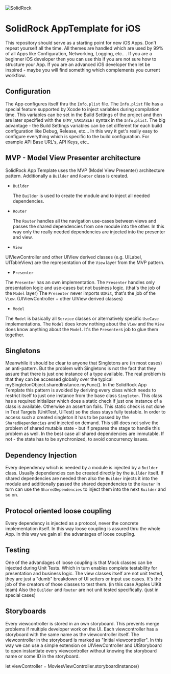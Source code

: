 ![SolidRock](https://github.com/DarkoDamjanovic/SolidRock.AppTemplate.iOS/edit/master/solidrock.jpg "SolidRock")

# SolidRock AppTemplate for iOS

This repository should serve as a starting point for new iOS Apps. Don't repeat yourself all the time. All themes are handled which are used by 99% of all Apps like Configuration, Networking, Logging, etc.. . If you are a beginner iOS developer then you can use this if you are not sure how to structure your App. If you are an advanced iOS developer then let be inspired - maybe you will find something which complements you current workflow.

## Configuration

The App configures itself thru the `Info.plist` file. The `Info.plist` file has a special feature supported by Xcode to inject variables during compilation time. This variables can be set in the Build Settings of the project and then are later specified with the `$(MY_VARIABLE)` syntax in the `Info.plist`. The big advantage - the Build Settings variables can be set different for each build configuration like Debug, Release, etc... In this way it get's really easy to configure everything which is specific to the build configuration. For example API Base URL's, API Keys, etc..

## MVP - Model View Presenter architecture

SolidRock App Template uses the MVP (Model View Presenter) architecture pattern. Additionally a `Builder` and `Router` class is created. 

* `Builder`

   The `Builder` is used to create the module and to inject all needed dependencies.

* `Router`

   The `Router` handles all the navigation use-cases between views and passes the shared dependencies from one module into the other. In this way only the really needed dependencies are injected into the presenter and view. 

* `View`

UIViewController and other UIView derived classes (e.g. UILabel, UITableView) are the representation of the `View` layer from the MVP pattern. 

* `Presenter`

The `Presenter` has an own implementation. The `Presenter` handles only presentation logic and use-cases but not business logic. (that's the job of the `Model` layer) The `Presenter` never imports `UIKit`, that's the job of the `View`. (UIViewController + other UIView  derived classes)

* `Model`

The `Model` is basically all `Service` classes or alternatively specific `UseCase` implementations. The `Model` does know nothing about the `View` and the `View` does know anything about the `Model`. It's the `Presenter`s job to glue them together.

## Singletons

Meanwhile it should be clear to anyone that Singletons are (in most cases) an anti-pattern. But the problem with Singletons is not the fact that they assure that there is just one instance of a type available. The real problem is that they can be accessed globally over the typical mySingletonObject.sharedInstance.myFunc(). In the SolidRock App Template this pattern is avoided by deriving every class which needs to restrict itself to just one instance from the base class `Singleton`. This class has a required initializer which does a static check if just one instance of a class is available. Otherwise an assertion fails. This static check is not done in Test Targets (UnitTest, UITest) so the class stays fully testable. In order to access such a created singleton it has to be passed by the `SharedDependencies` and injected on demand. This still does not solve the problem of shared mutable state - but if prepares the stage to handle this problem as well. In the best case all shared dependencies are immutable. If not - the state has to be synchronized, to avoid concurrency issues.

## Dependency Injection 

Every dependency which is needed by a module is injected by a `Builder` class. Usually dependencies can be created directly by the `Builder` itself. If shared dependencies are needed then also the `Builder` injects it into the module and additionally passed the shared dependencies to the `Router` in turn can use the `SharedDependencies` to inject them into the next `Builder` and so on.  

## Protocol oriented loose coupling

Every dependency is injected as a protocol, never the concrete implementation itself. In this way loose coupling is assured thru the whole App. In this way we gain all the advantages of loose coupling. 

## Testing

One of the advandages of loose coupling is that Mock classes can be injected during Unit Tests. Which in turn enables complete testability for presentation and business logic. The view classes itself are not unit tested, they are just a "dumb" breakdown of UI setters or input use cases. It's the job of the creators of those classes to test them. (in this case Apples UIKit team) Also the `Builder` and `Router` are not unit tested specifically. (just in special cases)

## Storyboards

Every viewcontroller is stored in an own storyboard. This prevents merge problems if multiple developer work on the UI. Each viewcontroller has a storyboard with the same name as the viewcontroller itself. The viewcontroller in the storyboard is marked as "Initial viewcontroller". In this way we can use a simple extension on UIViewController and UIStoryboard to open instantiate every viewcontroller without knowing the storyboard name or some ID in the storyboard.

   let viewController = MoviesViewController.storyboardInstance()






